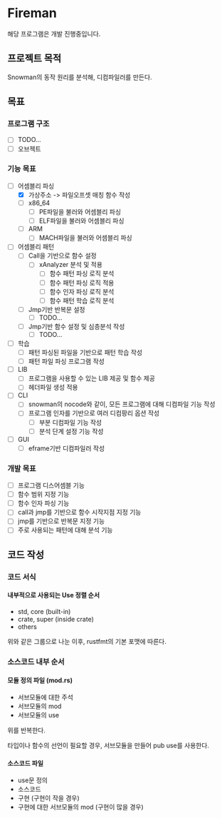 # Fireman

해당 프로그램은 개발 진행중입니다.

## 프로젝트 목적

Snowman의 동작 원리를 분석해, 디컴파일러를 만든다.

## 목표

### 프로그램 구조

- [ ] TODO...
- [ ] 오브젝트

### 기능 목표

- [ ] 어셈블리 파싱
  - [X] 가상주소 -> 파일오프셋 매칭 함수 작성
  - [ ] x86_64
    - [ ] PE파일을 불러와 어셈블리 파싱
    - [ ] ELF파일을 불러와 어셈블리 파싱
  - [ ] ARM
    - [ ] MACH파일을 불러와 어셈블리 파싱
- [ ] 어셈블리 패턴
  - [ ] Call을 기반으로 함수 설정
    - [ ] xAnalyzer 분석 및 적용
      - [ ] 함수 패턴 파싱 로직 분석
      - [ ] 함수 패턴 파싱 로직 적용
      - [ ] 함수 인자 파싱 로직 분석
      - [ ] 함수 패턴 학습 로직 분석
  - [ ] Jmp기반 반복문 설정
    - [ ] TODO...
  - [ ] Jmp기반 함수 설정 및 심층분석 작성
    - [ ] TODO...
- [ ] 학습
  - [ ] 패턴 파싱된 파일을 기반으로 패턴 학습 작성
  - [ ] 패턴 파일 파싱 프로그램 작성
- [ ] LIB
  - [ ] 프로그램을 사용할 수 있는 LIB 제공 및 함수 제공
  - [ ] 헤더파일 생성 적용
- [ ] CLI
  - [ ] snowman의 nocode와 같이, 모든 프로그램에 대해 디컴파일 기능 작성
  - [ ] 프로그램 인자를 기반으로 여러 디컴팡리 옵션 작성
    - [ ] 부분 디컴파일 기능 작성
    - [ ] 분석 단계 설정 기능 작성
- [ ] GUI
  - [ ] eframe기반 디컴파일러 작성

### 개발 목표

- [ ] 프로그램 디스어셈블 기능
- [ ] 함수 범위 지정 기능
- [ ] 함수 인자 파싱 기능
- [ ] call과 jmp를 기반으로 함수 시작지점 지정 기능
- [ ] jmp를 기반으로 반복문 지정 기능
- [ ] 주로 사용되는 패턴에 대해 분석 기능

## 코드 작성

### 코드 서식

#### 내부적으로 사용되는 Use 정렬 순서

- std, core (built-in)
- crate, super (inside crate)
- others

위와 같은 그룹으로 나눈 이후, rustfmt의 기본 포맷에 따른다.

### 소스코드 내부 순서

#### 모듈 정의 파일 (mod.rs)

- 서브모듈에 대한 주석
- 서브모듈의 mod
- 서브모듈의 use

위를 반복한다.

타입이나 함수의 선언이 필요할 경우, 서브모듈을 만들어 pub use를 사용한다.

#### 소스코드 파일

- use문 정의
- 소스코드
- 구현 (구현이 작을 경우)
- 구현에 대한 서브모듈의 mod (구현이 많을 경우)
